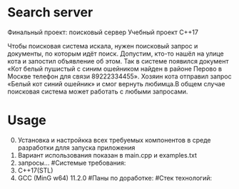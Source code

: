 # Search server
Финальный проект: поисковый сервер
Учебный проект С++17

Чтобы поисковая система искала, нужен поисковый запрос и документы, по которым идёт поиск. Допустим, кто-то нашёл на улице кота и запостил объявление об этом. Так в системе появился документ «Кот белый пушистый с синим ошейником найден в районе Перово в Москве телефон для связи 89222334455». Хозяин кота отправил запрос «Белый кот синий ошейник» и смог вернуть любимца.В общем случае поисковая система может работать с любыми запросами.
# Usage
0. Установка и настройкка всех требуемых компонентов в среде разработки длля запуска приложения
1. Вариант использования показан в main.cpp и examples.txt
2. запросы...
#Системые требования:
1. C++17(STL)
2. GCC (MinG w64) 11.2.0
#Паны по доработке:
#Стек технологий:
